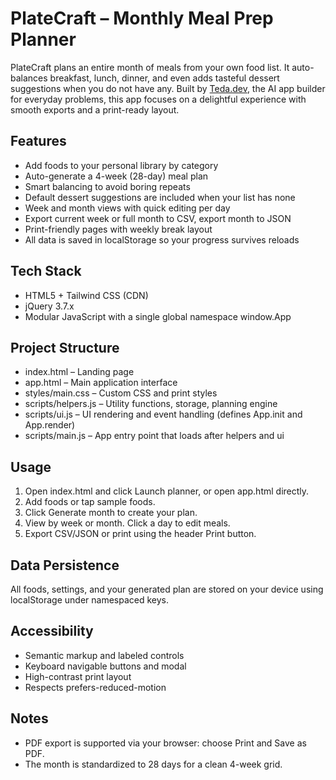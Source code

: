 # PlateCraft – Monthly Meal Prep Planner

PlateCraft plans an entire month of meals from your own food list. It auto-balances breakfast, lunch, dinner, and even adds tasteful dessert suggestions when you do not have any. Built by [Teda.dev](https://teda.dev), the AI app builder for everyday problems, this app focuses on a delightful experience with smooth exports and a print-ready layout.

## Features
- Add foods to your personal library by category
- Auto-generate a 4-week (28-day) meal plan
- Smart balancing to avoid boring repeats
- Default dessert suggestions are included when your list has none
- Week and month views with quick editing per day
- Export current week or full month to CSV, export month to JSON
- Print-friendly pages with weekly break layout
- All data is saved in localStorage so your progress survives reloads

## Tech Stack
- HTML5 + Tailwind CSS (CDN)
- jQuery 3.7.x
- Modular JavaScript with a single global namespace window.App

## Project Structure
- index.html – Landing page
- app.html – Main application interface
- styles/main.css – Custom CSS and print styles
- scripts/helpers.js – Utility functions, storage, planning engine
- scripts/ui.js – UI rendering and event handling (defines App.init and App.render)
- scripts/main.js – App entry point that loads after helpers and ui

## Usage
1. Open index.html and click Launch planner, or open app.html directly.
2. Add foods or tap sample foods.
3. Click Generate month to create your plan.
4. View by week or month. Click a day to edit meals.
5. Export CSV/JSON or print using the header Print button.

## Data Persistence
All foods, settings, and your generated plan are stored on your device using localStorage under namespaced keys.

## Accessibility
- Semantic markup and labeled controls
- Keyboard navigable buttons and modal
- High-contrast print layout
- Respects prefers-reduced-motion

## Notes
- PDF export is supported via your browser: choose Print and Save as PDF.
- The month is standardized to 28 days for a clean 4-week grid.
